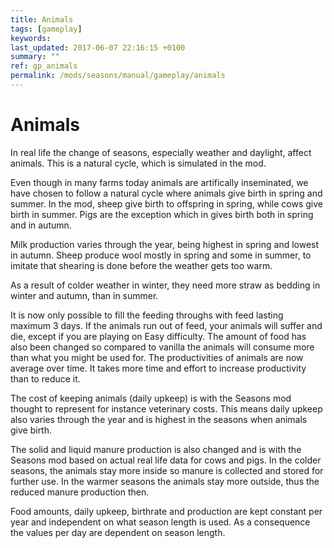 ```yaml
---
title: Animals
tags: [gameplay]
keywords:
last_updated: 2017-06-07 22:16:15 +0100
summary: ""
ref: gp_animals
permalink: /mods/seasons/manual/gameplay/animals
---
```


# Animals

In real life the change of seasons, especially weather and daylight, affect animals. This is a natural cycle, which is simulated in the mod.

Even though in many farms today animals are artifically inseminated, we have chosen to follow a natural cycle where animals give birth in spring and summer. In the mod, sheep give birth to offspring in spring, while cows give birth in summer. Pigs are the exception which in gives birth both in spring and in autumn. 

Milk production varies through the year, being highest in spring and lowest in autumn. Sheep produce wool mostly in spring and some in summer, to imitate that shearing is done before the weather gets too warm.

As a result of colder weather in winter, they need more straw as bedding in winter and autumn, than in summer.

It is now only possible to fill the feeding throughs with feed lasting maximum 3 days. If the animals run out of feed, your animals will suffer and die, except if you are playing on Easy difficulty. The amount of food has also been changed so compared to vanilla the animals will consume more than what you might be used for. The productivities of animals are now average over time. It takes more time and effort to increase productivity than to reduce it.

The cost of keeping animals (daily upkeep) is with the Seasons mod thought to represent for instance veterinary costs. This means daily upkeep also varies through the year and is highest in the seasons when animals give birth.

The solid and liquid manure production is also changed and is with the Seasons mod based on actual real life data for cows and pigs. In the colder seasons, the animals stay more inside so manure is collected and stored for further use. In the warmer seasons the animals stay more outside, thus the reduced manure production then.

Food amounts, daily upkeep, birthrate and production are kept constant per year and independent on what season length is used. As a consequence the values per day are dependent on season length.
